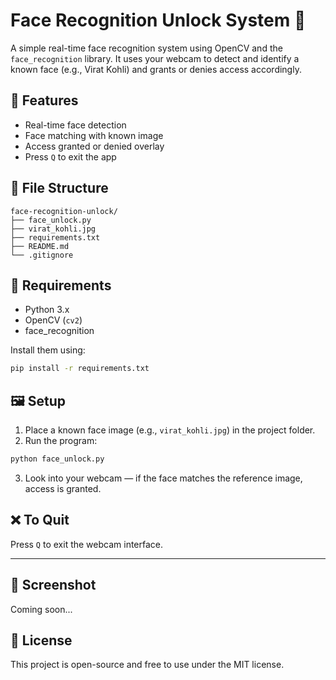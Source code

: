 # Face Recognition Unlock System 🔐

A simple real-time face recognition system using OpenCV and the `face_recognition` library. It uses your webcam to detect and identify a known face (e.g., Virat Kohli) and grants or denies access accordingly.

## 🚀 Features

- Real-time face detection
- Face matching with known image
- Access granted or denied overlay
- Press `Q` to exit the app

## 📂 File Structure

```
face-recognition-unlock/
├── face_unlock.py
├── virat_kohli.jpg
├── requirements.txt
├── README.md
└── .gitignore
```

## 🧠 Requirements

- Python 3.x
- OpenCV (`cv2`)
- face_recognition

Install them using:

```bash
pip install -r requirements.txt
```

## 🖼️ Setup

1. Place a known face image (e.g., `virat_kohli.jpg`) in the project folder.
2. Run the program:

```bash
python face_unlock.py
```

3. Look into your webcam — if the face matches the reference image, access is granted.

## ❌ To Quit

Press `Q` to exit the webcam interface.

---

## 📸 Screenshot

Coming soon...

## 📄 License

This project is open-source and free to use under the MIT license.
